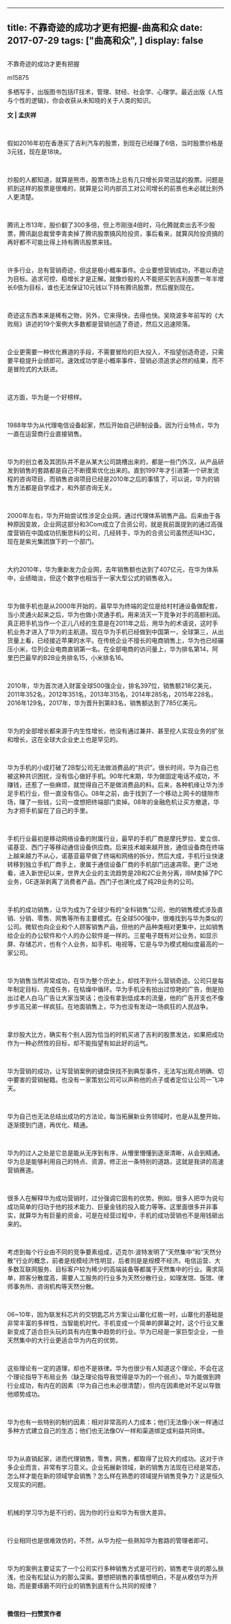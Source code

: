 
---
title:   不靠奇迹的成功才更有把握-曲高和众
date: 2017-07-29
tags: ["曲高和众", ]
display: false
---


## 



不靠奇迹的成功才更有把握




m15875




多栖写手，出版图书包括IT技术，管理、财经、社会学、心理学。最近出版《人性与个性的逻辑》，你会收获从未知晓的关于人类的知识。


**文 | 孟庆祥** 

&nbsp;

假如2016年初在香港买了吉利汽车的股票，到现在已经赚了6倍，当时股票价格是3元钱，现在是18块。

&nbsp;

炒股的人都知道，就算是熊市，股票市场上总有几只增长异常迅猛的股票。问题是抓到这样的股票是很难的，就算是公司内部员工对公司增长的前景也未必就比别外人更清楚。

&nbsp;

腾讯上市13年，股价翻了300多倍，但上市刚涨4倍时，马化腾就卖出去不少股票，腾讯副总裁曾李青卖掉了腾讯股票搞风险投资，事后看来，就算风险投资搞的再好都不可能比得上持有腾讯股票来钱。

&nbsp;

许多行业，总有营销奇迹，但这是极小概率事件。企业要想营销成功，不能以奇迹为目标。追求可控、稳增长才是正解。就像炒股的人不能把买到吉利股票一年半增长6倍为目标，谁也无法保证10元钱以下持有腾讯股票，然后握到现在。

&nbsp;

奇迹这东西本来是稀有之物，另外，它来得快，去得也快。吴晓波多年前写的《大败局》讲述的19个案例大多数都是营销创造了奇迹，然后又迅速陨落。

&nbsp;

企业更需要一种优化赛道的手段，不需要冒险的巨大投入，不指望创造奇迹，只需要平稳提升业绩即可。速效成功学是小概率事件，营销必须追求必然的结果，而不是冒险式的大跃进。

&nbsp;

这方面，华为是一个好榜样。

&nbsp;

1988年华为从代理电信设备起家，然后开始自己研制设备。因为行业特点，华为一直在运营商行业直接销售。

&nbsp;

华为的创立者及其团队并不是从某大公司跳槽出来的，都是一些门外汉，从产品研发到销售的套路都是自己不断摸索优化出来的。直到1997年才引进第一个研发流程的咨询项目，而销售咨询项目已经是2010年之后的事情了，可以说，华为的销售方法都是自学成才，和外部咨询无关。

&nbsp;

2000年左右，华为开始尝试性涉足企业网，通过代理体系销售产品。后来由于各种原因变故，企业网这部分和3Com成立了合资公司，就是我前面提到的通过高强度营销在中国成功抗衡思科的公司，几经转手，华为的合资公司虽然还叫H3C，现在是紫光集团旗下的一个部门。

&nbsp;

大约2010年，华为重新发力企业网，去年销售额也达到了407亿元，在华为体系中，业绩暗淡，但这个数字也相当于一家大型公式的销售收入。

&nbsp;

华为做手机也是从2000年开始的，最早华为终端的定位是给村村通设备做配套，当小灵通火起来之后，华为也做小灵通手机，用来消灭一下竞争对手的高额利润。真正把手机当作一个正儿八经的生意是在2011年之后，用华为的术语说，这时手机业务才进入了华为的主航道。现在华为手机已经做到中国第一，全球第三，从出货量上看，已经接近苹果的水平。在传统企业不擅长的电商销售上，华为也已经碾压小米，位列企业电商直销第一名。在全部电商的访问量上，华为排名第14，阿里巴巴最早的B2B业务排名15，小米排名16。

&nbsp;

2010年，华为首次进入财富全球500强企业，排名397位，销售额218亿美元，2011年352名，2012年351名，2013年315名，2014年285名，2015年228名，2016年129名，2017年，华为晋升到第83名，销售额达到了785亿美元。

&nbsp;

华为的全部增长都来源于内生性增长，他没有通过兼并、甚至挖人实现业务的扩张和增长，这在全球大企业史上也是罕见的。

&nbsp;

华为手机的小成打破了2B型公司无法做消费品的“共识”。很长时间，华为自己也被这种共识困扰，没有信心做好手机。90年代末期，华为做固定电话不成功，不赚钱，还惹了一些麻烦，就觉得自己不是做消费品的料。后来，各种机缘让华为涉足手机行业，但一直没有信心。08年之前，由于找到了一个移动上网卡的缝隙市场，赚了一些钱，公司一度想把终端部门卖掉。08年的金融危机让买方撤退，华为才把手机留在了自己的手里。

&nbsp;

手机行业最初是移动网络设备的附属行业，最早的手机厂商是摩托罗拉、爱立信、诺基亚、西门子等移动通信设备供应商。后来技术越来越开放，通信设备商在终端上越来越力不从心，诺基亚最早做了终端和网络的拆分，然后大成，手机行业快速转移到独立手机厂商手上，隶属于通信设备厂商的手机部门迅速凋零。更广泛地看，进入新世纪以来，世界大企业的主流趋势是2B和2C业务分离，IBM卖掉了PC业务，GE逐渐剥离了消费者产品，西门子也演化成了纯2B业务的公司。

&nbsp;

手机的成功销售，让华为成为了全球少有的“全科销售”公司，他的销售模式涉及直销、分销、零售、网售等所有主要模式。在全球500强中，很难找到与华为类似的公司。微软也向企业和个人顾客销售产品，但他的产品种类相对更集中，比如销售给企业的办公软件和个人的办公软件是一样的。三星电子既有对公业务，如显示屏、存储芯片，也有个人业务，如手机、电视等，它是与华为模式相似度最高的一家公司。

&nbsp;

华为销售当然非常成功，在华为整个历史上，却找不到什么营销奇迹。公司只是每年制定目标、完成任务，在枯燥中循环。华为手机没有拍出过惊艳的广告，倒是拍出过老人白马广告让大家当笑话；也没有拿到低成本的流量，他的广告开支也不像步步高兄弟一样疯狂。在地面销售上，华为也没有发动一场疯狂的人民战争。

&nbsp;

拿炒股大比方，确实有个别人因为恰当的时机买进了吉利的股票发达，如果把成功作为一种必然性的目标，却不能指望有如此好的运气。

&nbsp;

华为营销的成功，让写营销案例的键盘侠找不到典型事件，无法写出观点明确、切中要害的营销秘籍。也没有一家策划公司可以声称他的点子或者定位让公司一飞冲天。

&nbsp;

华为自己也无法总结出成功的方法论，每当拓展新业务领域时，也是从乱整开始，逐渐摸到门道，再优化、精通。

&nbsp;

华为的过人之处是它总是能从无序到有序，从懵里懵懂到逐渐清晰，从会到精通。华为总是能够利用自己的特点、资源，修正出一条特别的道路，这就是我讲的高速营销赛道。

&nbsp;

很多人在解释华为成功营销时，过分强调它固有的优势。例如，很多人把华为说句成功简单的归功于他的技术能力、巨量金钱的投入能力等等。这里面很多并非事实，就算华为有巨量的资金，可是在经营过程中，手机的成功营销也不是用钱砸出来的。

&nbsp;

考虑到每个行业由不同的竞争要素组成，迈克尔·波特发明了“天然集中”和“天然分散”行业的概念，前者是规模经济性明显，后者则是是规模不经济。电信运营、大多数互联网服务、目标客户较为稀少的高端装备等都属于天然集中的行业。需求简单，顾客分散度高，需要人工服务的行业多为天然分散行业，如理发馆、饭馆、律师事务所、咨询机构等天然分散。

&nbsp;

06~10年，因为联发科芯片的交钥匙芯片方案让山寨化红极一时，山寨化的基础是非常丰富的多样性，当智能机时代，手机变成一个简单的屏幕之时，这个行业又重新变成了适合巨头玩的具有内在集中趋势的行业。华为已经是一家巨型企业，一些天然集中的大行业更适合华为内在的优势。

&nbsp;

这些理论有一定的道理，却也不是铁律。华为也很少有人知道这个理论，不会在这个理论指导下布局业务（缺乏理论指导我觉得是华为的一个弱点）。华为能做到跨行业成功，有内在的因素（华为自己也未必很清楚），但内在因素绝对不足以导致他顺势成功。

&nbsp;

华为也有一些特别的制约因素：相对非常高的人力成本；他们无法像小米一样通过多种方式建立自己的生态；他们也无法像OV一样和渠道绑定成利益共同体。

&nbsp;

华为从直销起家，进而代理销售，零售，网售，都取得了比较大的成功。这对于许多企业而言，非常有学习意义。企业拓展新领域，新的销售方法现在已经是常态，怎么样才能在新的领域学会销售？怎么样在熟悉的领域提升销售竞争力？这是恒久又现实的问题。

&nbsp;

机械的学习华为是不行的，因为你的行业和华为有很大差异。

&nbsp;

行业相同也是很难效仿的，不然，从华为挖一些熟知华为套路的管理者即可。

&nbsp;

华为的案例主要证实了一个公司实行多种销售方式是可行的，销售老牛说的那么肤浅，也没有松鼠认为的那么深奥。要想把销售的事情想明白，不是从模仿华为开始，而是要琢磨不同行业的销售到底有什么共同的规律？

&nbsp;




**微信扫一扫赞赏作者**















